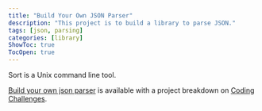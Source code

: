 ```yaml
---
title: "Build Your Own JSON Parser"
description: "This project is to build a library to parse JSON."
tags: [json, parsing]
categories: [library]
ShowToc: true
TocOpen: true
---
```


Sort is a Unix command line tool.

<!--more-->

[Build your own json parser](https://codingchallenges.fyi/challenges/challenge-json-parser) is available with a project breakdown on [Coding Challenges](https://codingchallenges.fyi/).